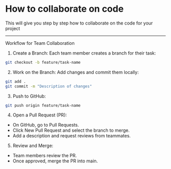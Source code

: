 # How to collaborate on code 

This will give you step by step how to collaborate on the code for your project

---

Workflow for Team Collaboration
1. Create a Branch: Each team member creates a branch for their task:
```bash
git checkout -b feature/task-name
```

2. Work on the Branch: Add changes and commit them locally:
```bash
git add .
git commit -m "Description of changes"
```

3. Push to GitHub:
```bash
git push origin feature/task-name
```

4. Open a Pull Request (PR):
- On GitHub, go to Pull Requests.
- Click New Pull Request and select the branch to merge.
- Add a description and request reviews from teammates.

5. Review and Merge:
- Team members review the PR.
- Once approved, merge the PR into main.